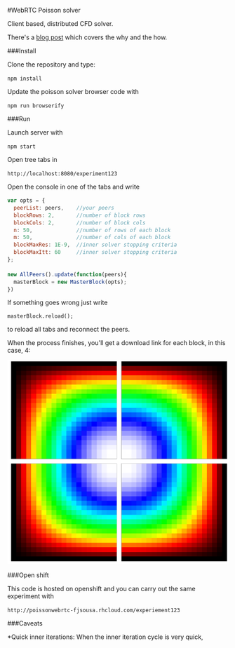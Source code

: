 #WebRTC Poisson solver

Client based, distributed CFD solver. 

There's a [blog post](fjsousa.github.io/webrtc-part2.html) which covers the why and the how.

###Install

Clone the repository and type:

`npm install`

Update the poisson solver browser code with

`npm run browserify`

###Run

Launch server with 

`npm start`

Open tree tabs in 

`http://localhost:8080/experiment123`

Open the console in one of the tabs and write 

```Javascript
var opts = {
  peerList: peers,    //your peers
  blockRows: 2,       //number of block rows 
  blockCols: 2,       //number of block cols
  n: 50,              //number of rows of each block 
  m: 50,              //number of cols of each block
  blockMaxRes: 1E-9,  //inner solver stopping criteria 
  blockMaxItt: 60     //inner solver stopping criteria 
};

new AllPeers().update(function(peers){
  masterBlock = new MasterBlock(opts);
})
```

If something goes wrong just write

```
masterBlock.reload();
```

to reload all tabs and reconnect the peers.

When the process finishes, you'll get a download link for each block, in this case, 4:

![Solution](https://raw.githubusercontent.com/fjsousa/poisson-rtc/master/docs/solution.png "Solution")

###Open shift

This code is hosted on openshift and you can carry out the same experiment with

`
http://poissonwebrtc-fjsousa.rhcloud.com/experiement123
`

###Caveats

*Quick inner iterations: When the inner iteration cycle is very quick, 




